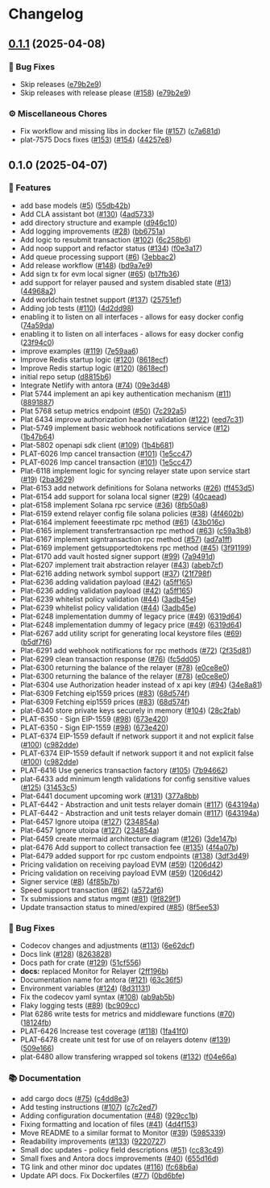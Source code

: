 # Changelog

## [0.1.1](https://github.com/OpenZeppelin/openzeppelin-relayer/compare/v0.1.0...v0.1.1) (2025-04-08)


### 🐛 Bug Fixes

* Skip releases ([e79b2e9](https://github.com/OpenZeppelin/openzeppelin-relayer/commit/e79b2e963439721dd8e151fa0827654e4019df5f))
* Skip releases with release please ([#158](https://github.com/OpenZeppelin/openzeppelin-relayer/issues/158)) ([e79b2e9](https://github.com/OpenZeppelin/openzeppelin-relayer/commit/e79b2e963439721dd8e151fa0827654e4019df5f))


### ⚙️ Miscellaneous Chores

* Fix workflow and missing libs in docker file ([#157](https://github.com/OpenZeppelin/openzeppelin-relayer/issues/157)) ([c7a681d](https://github.com/OpenZeppelin/openzeppelin-relayer/commit/c7a681dea154b06b675a286e936606e2f9ce087b))
* plat-7575 Docs fixes ([#153](https://github.com/OpenZeppelin/openzeppelin-relayer/issues/153)) ([#154](https://github.com/OpenZeppelin/openzeppelin-relayer/issues/154)) ([44257e8](https://github.com/OpenZeppelin/openzeppelin-relayer/commit/44257e8ea3e658adbf40f69ad809e4e3503e9af4))

## 0.1.0 (2025-04-07)


### 🚀 Features

* add base models ([#5](https://github.com/OpenZeppelin/openzeppelin-relayer/issues/5)) ([55db42b](https://github.com/OpenZeppelin/openzeppelin-relayer/commit/55db42b16d88e95ca8f6927e3b4d07c939e677c8))
* Add CLA assistant bot ([#130](https://github.com/OpenZeppelin/openzeppelin-relayer/issues/130)) ([4ad5733](https://github.com/OpenZeppelin/openzeppelin-relayer/commit/4ad5733daadefe5e52bd617eaa47039677443745))
* add directory structure and example ([d946c10](https://github.com/OpenZeppelin/openzeppelin-relayer/commit/d946c10fd96ee2d1ce2e373ba4ccfced31f985f9))
* Add logging improvements ([#28](https://github.com/OpenZeppelin/openzeppelin-relayer/issues/28)) ([bb6751a](https://github.com/OpenZeppelin/openzeppelin-relayer/commit/bb6751a4f868eb82787e7763a7995d3974ecfd49))
* Add logic to resubmit transaction ([#102](https://github.com/OpenZeppelin/openzeppelin-relayer/issues/102)) ([6c258b6](https://github.com/OpenZeppelin/openzeppelin-relayer/commit/6c258b625dc7edb1d028b771647ff25b12c2b07d))
* Add noop support and refactor status ([#134](https://github.com/OpenZeppelin/openzeppelin-relayer/issues/134)) ([f0e3a17](https://github.com/OpenZeppelin/openzeppelin-relayer/commit/f0e3a177a536c53fe8eff834243d417bb673b744))
* Add queue processing support ([#6](https://github.com/OpenZeppelin/openzeppelin-relayer/issues/6)) ([3ebbac2](https://github.com/OpenZeppelin/openzeppelin-relayer/commit/3ebbac25f1ecb403dec7d090d39882a85227d883))
* Add release workflow ([#148](https://github.com/OpenZeppelin/openzeppelin-relayer/issues/148)) ([bd9a7e9](https://github.com/OpenZeppelin/openzeppelin-relayer/commit/bd9a7e91a300e6650b08f799aecea4478bb4b974))
* Add sign tx for evm local signer ([#65](https://github.com/OpenZeppelin/openzeppelin-relayer/issues/65)) ([b17fb36](https://github.com/OpenZeppelin/openzeppelin-relayer/commit/b17fb3625677f1dbcf1ddf3963db13b9b88ca25e))
* add support for relayer paused and system disabled state ([#13](https://github.com/OpenZeppelin/openzeppelin-relayer/issues/13)) ([44968a2](https://github.com/OpenZeppelin/openzeppelin-relayer/commit/44968a29ec4f1cf1166c2ad726f2c9a1bac246c3))
* Add worldchain testnet support ([#137](https://github.com/OpenZeppelin/openzeppelin-relayer/issues/137)) ([25751ef](https://github.com/OpenZeppelin/openzeppelin-relayer/commit/25751ef97b7b9fbe0c4b53fab5b762d1696f8c93))
* Adding job tests ([#110](https://github.com/OpenZeppelin/openzeppelin-relayer/issues/110)) ([4d2dd98](https://github.com/OpenZeppelin/openzeppelin-relayer/commit/4d2dd98efedacaded8d4ace118c43dbe25907278))
* enabling it to listen on all interfaces - allows for easy docker config ([74a59da](https://github.com/OpenZeppelin/openzeppelin-relayer/commit/74a59da79b314160baf35ec9750e372fbad0f360))
* enabling it to listen on all interfaces - allows for easy docker config ([23f94c0](https://github.com/OpenZeppelin/openzeppelin-relayer/commit/23f94c07ce46254f7b80df77ce8c4fc59fb4eef6))
* improve examples ([#119](https://github.com/OpenZeppelin/openzeppelin-relayer/issues/119)) ([7e59aa6](https://github.com/OpenZeppelin/openzeppelin-relayer/commit/7e59aa64f75f3470807396b293e71cd68d3292d1))
* Improve Redis startup logic ([#120](https://github.com/OpenZeppelin/openzeppelin-relayer/issues/120)) ([8618ecf](https://github.com/OpenZeppelin/openzeppelin-relayer/commit/8618ecf00b4739891fe4ce98caf14f729face896))
* Improve Redis startup logic ([#120](https://github.com/OpenZeppelin/openzeppelin-relayer/issues/120)) ([8618ecf](https://github.com/OpenZeppelin/openzeppelin-relayer/commit/8618ecf00b4739891fe4ce98caf14f729face896))
* initial repo setup ([d8815b6](https://github.com/OpenZeppelin/openzeppelin-relayer/commit/d8815b6752931003536aa427370ca8fb1c57231c))
* Integrate Netlify with antora ([#74](https://github.com/OpenZeppelin/openzeppelin-relayer/issues/74)) ([09e3d48](https://github.com/OpenZeppelin/openzeppelin-relayer/commit/09e3d4894b54c58754b373da239e9d564df69aa9))
* Plat 5744 implement an api key authentication mechanism ([#11](https://github.com/OpenZeppelin/openzeppelin-relayer/issues/11)) ([8891887](https://github.com/OpenZeppelin/openzeppelin-relayer/commit/88918872d51ab10632ec6d590689d52e59dfd640))
* Plat 5768 setup metrics endpoint ([#50](https://github.com/OpenZeppelin/openzeppelin-relayer/issues/50)) ([7c292a5](https://github.com/OpenZeppelin/openzeppelin-relayer/commit/7c292a572a7aef8213969fc72cadca74f9016fe8))
* Plat 6434 improve authorization header validation ([#122](https://github.com/OpenZeppelin/openzeppelin-relayer/issues/122)) ([eed7c31](https://github.com/OpenZeppelin/openzeppelin-relayer/commit/eed7c31e938c7b6ecaa82774ca5d3a508bb89281))
* Plat-5749 implement basic webhook notifications service ([#12](https://github.com/OpenZeppelin/openzeppelin-relayer/issues/12)) ([1b47b64](https://github.com/OpenZeppelin/openzeppelin-relayer/commit/1b47b64c318208eb7dc2ec6d62020fab30ccafbb))
* Plat-5802 openapi sdk client ([#109](https://github.com/OpenZeppelin/openzeppelin-relayer/issues/109)) ([1b4b681](https://github.com/OpenZeppelin/openzeppelin-relayer/commit/1b4b681a3755f60e2934548a9666c60a4465dabb))
* PLAT-6026 Imp cancel transaction ([#101](https://github.com/OpenZeppelin/openzeppelin-relayer/issues/101)) ([1e5cc47](https://github.com/OpenZeppelin/openzeppelin-relayer/commit/1e5cc47bdc54acafeeefb60489db410b42722b0f))
* PLAT-6026 Imp cancel transaction ([#101](https://github.com/OpenZeppelin/openzeppelin-relayer/issues/101)) ([1e5cc47](https://github.com/OpenZeppelin/openzeppelin-relayer/commit/1e5cc47bdc54acafeeefb60489db410b42722b0f))
* Plat-6118 implement logic for syncing relayer state upon service start ([#19](https://github.com/OpenZeppelin/openzeppelin-relayer/issues/19)) ([2ba3629](https://github.com/OpenZeppelin/openzeppelin-relayer/commit/2ba36292a0b8d0d67ddab42d2845a6a0d5f31e3a))
* Plat-6153 add network definitions for Solana networks ([#26](https://github.com/OpenZeppelin/openzeppelin-relayer/issues/26)) ([ff453d5](https://github.com/OpenZeppelin/openzeppelin-relayer/commit/ff453d59724eeaa194ccf7f83993ce8d649f7432))
* Plat-6154 add support for solana local signer ([#29](https://github.com/OpenZeppelin/openzeppelin-relayer/issues/29)) ([40caead](https://github.com/OpenZeppelin/openzeppelin-relayer/commit/40caeadde5f08200410912b98943346971084163))
* plat-6158 implement Solana rpc service ([#36](https://github.com/OpenZeppelin/openzeppelin-relayer/issues/36)) ([8fb50a8](https://github.com/OpenZeppelin/openzeppelin-relayer/commit/8fb50a833e7f9b1773dbe4ca1d77a9609a5d5ec1))
* Plat-6159 extend relayer config file solana policies ([#38](https://github.com/OpenZeppelin/openzeppelin-relayer/issues/38)) ([4f4602b](https://github.com/OpenZeppelin/openzeppelin-relayer/commit/4f4602b754e71539937447c1743a7f069317598b))
* Plat-6164 implement feeestimate rpc method ([#61](https://github.com/OpenZeppelin/openzeppelin-relayer/issues/61)) ([43b016c](https://github.com/OpenZeppelin/openzeppelin-relayer/commit/43b016c4e5faa5ee1fedcdadccf3bc768962178e))
* Plat-6165 implement transfertransaction rpc method ([#63](https://github.com/OpenZeppelin/openzeppelin-relayer/issues/63)) ([c59a3b8](https://github.com/OpenZeppelin/openzeppelin-relayer/commit/c59a3b8894c32470adf10770f4804e272aa829d3))
* Plat-6167 implement signtransaction rpc method ([#57](https://github.com/OpenZeppelin/openzeppelin-relayer/issues/57)) ([ad7a1ff](https://github.com/OpenZeppelin/openzeppelin-relayer/commit/ad7a1ffe41eb868f54737c1f1b44a52c6d02d172))
* Plat-6169 implement getsupportedtokens rpc method ([#45](https://github.com/OpenZeppelin/openzeppelin-relayer/issues/45)) ([3f91199](https://github.com/OpenZeppelin/openzeppelin-relayer/commit/3f9119981acd7f92618ba6ec12c3039563368202))
* Plat-6170 add vault hosted signer support ([#99](https://github.com/OpenZeppelin/openzeppelin-relayer/issues/99)) ([7a9491d](https://github.com/OpenZeppelin/openzeppelin-relayer/commit/7a9491d4094fc21bc87551c68687b4f44f3edd18))
* Plat-6207 implement trait abstraction relayer ([#43](https://github.com/OpenZeppelin/openzeppelin-relayer/issues/43)) ([abeb7cf](https://github.com/OpenZeppelin/openzeppelin-relayer/commit/abeb7cfccc9e70b26ddd0d41d736352d57d6ade9))
* Plat-6216 adding network symbol support ([#37](https://github.com/OpenZeppelin/openzeppelin-relayer/issues/37)) ([21f798f](https://github.com/OpenZeppelin/openzeppelin-relayer/commit/21f798fc114de47ae0ed7e127e496bb50ca081a8))
* Plat-6236 adding validation payload ([#42](https://github.com/OpenZeppelin/openzeppelin-relayer/issues/42)) ([a5ff165](https://github.com/OpenZeppelin/openzeppelin-relayer/commit/a5ff165df14f48d47adee03e8e2c8ef5a899ff57))
* Plat-6236 adding validation payload ([#42](https://github.com/OpenZeppelin/openzeppelin-relayer/issues/42)) ([a5ff165](https://github.com/OpenZeppelin/openzeppelin-relayer/commit/a5ff165df14f48d47adee03e8e2c8ef5a899ff57))
* Plat-6239 whitelist policy validation ([#44](https://github.com/OpenZeppelin/openzeppelin-relayer/issues/44)) ([3adb45e](https://github.com/OpenZeppelin/openzeppelin-relayer/commit/3adb45e17b8b23c70e09e422cfca051ebab266f1))
* Plat-6239 whitelist policy validation ([#44](https://github.com/OpenZeppelin/openzeppelin-relayer/issues/44)) ([3adb45e](https://github.com/OpenZeppelin/openzeppelin-relayer/commit/3adb45e17b8b23c70e09e422cfca051ebab266f1))
* Plat-6248 implementation dummy of legacy price ([#49](https://github.com/OpenZeppelin/openzeppelin-relayer/issues/49)) ([6319d64](https://github.com/OpenZeppelin/openzeppelin-relayer/commit/6319d64bf27fd75f5192165df885156ca91ea9f0))
* Plat-6248 implementation dummy of legacy price ([#49](https://github.com/OpenZeppelin/openzeppelin-relayer/issues/49)) ([6319d64](https://github.com/OpenZeppelin/openzeppelin-relayer/commit/6319d64bf27fd75f5192165df885156ca91ea9f0))
* Plat-6267 add utility script for generating local keystore files ([#69](https://github.com/OpenZeppelin/openzeppelin-relayer/issues/69)) ([b5df7f6](https://github.com/OpenZeppelin/openzeppelin-relayer/commit/b5df7f6b0450118c9123de46689fa115efcdec94))
* Plat-6291 add webhook notifications for rpc methods ([#72](https://github.com/OpenZeppelin/openzeppelin-relayer/issues/72)) ([2f35d81](https://github.com/OpenZeppelin/openzeppelin-relayer/commit/2f35d81b3711cf2f87dbc6df31b9e0f90432164e))
* Plat-6299 clean transaction response ([#76](https://github.com/OpenZeppelin/openzeppelin-relayer/issues/76)) ([fc5dd05](https://github.com/OpenZeppelin/openzeppelin-relayer/commit/fc5dd05154bca4a1d740cef058bb797cd3f513a0))
* Plat-6300 returning the balance of the relayer ([#78](https://github.com/OpenZeppelin/openzeppelin-relayer/issues/78)) ([e0ce8e0](https://github.com/OpenZeppelin/openzeppelin-relayer/commit/e0ce8e04f3950c094c9af3e3413d61cd7162c8e7))
* Plat-6300 returning the balance of the relayer ([#78](https://github.com/OpenZeppelin/openzeppelin-relayer/issues/78)) ([e0ce8e0](https://github.com/OpenZeppelin/openzeppelin-relayer/commit/e0ce8e04f3950c094c9af3e3413d61cd7162c8e7))
* Plat-6304 use Authorization header instead of x api key ([#94](https://github.com/OpenZeppelin/openzeppelin-relayer/issues/94)) ([34e8a81](https://github.com/OpenZeppelin/openzeppelin-relayer/commit/34e8a813234ee6aaf2a6956f6dd45f82e47e7861))
* Plat-6309 Fetching eip1559 prices ([#83](https://github.com/OpenZeppelin/openzeppelin-relayer/issues/83)) ([68d574f](https://github.com/OpenZeppelin/openzeppelin-relayer/commit/68d574fcb159ae3b6502167a9bcf34bb1a56ea7e))
* Plat-6309 Fetching eip1559 prices ([#83](https://github.com/OpenZeppelin/openzeppelin-relayer/issues/83)) ([68d574f](https://github.com/OpenZeppelin/openzeppelin-relayer/commit/68d574fcb159ae3b6502167a9bcf34bb1a56ea7e))
* plat-6340 store private keys securely in memory ([#104](https://github.com/OpenZeppelin/openzeppelin-relayer/issues/104)) ([28c2fab](https://github.com/OpenZeppelin/openzeppelin-relayer/commit/28c2fab84f3db6b9d971126cf917263da395c421))
* PLAT-6350 - Sign EIP-1559 ([#98](https://github.com/OpenZeppelin/openzeppelin-relayer/issues/98)) ([673e420](https://github.com/OpenZeppelin/openzeppelin-relayer/commit/673e4202f9d98bfd02512090fa3daacfa40831fe))
* PLAT-6350 - Sign EIP-1559 ([#98](https://github.com/OpenZeppelin/openzeppelin-relayer/issues/98)) ([673e420](https://github.com/OpenZeppelin/openzeppelin-relayer/commit/673e4202f9d98bfd02512090fa3daacfa40831fe))
* PLAT-6374 EIP-1559 default if network support it and not explicit false ([#100](https://github.com/OpenZeppelin/openzeppelin-relayer/issues/100)) ([c982dde](https://github.com/OpenZeppelin/openzeppelin-relayer/commit/c982ddefeba93381ac7d2c5e09f616a60820b8b8))
* PLAT-6374 EIP-1559 default if network support it and not explicit false ([#100](https://github.com/OpenZeppelin/openzeppelin-relayer/issues/100)) ([c982dde](https://github.com/OpenZeppelin/openzeppelin-relayer/commit/c982ddefeba93381ac7d2c5e09f616a60820b8b8))
* PLAT-6416 Use generics transaction factory ([#105](https://github.com/OpenZeppelin/openzeppelin-relayer/issues/105)) ([7b94662](https://github.com/OpenZeppelin/openzeppelin-relayer/commit/7b946625af77c6aabd336d34646e9ae62ece3b6a))
* plat-6433 add minimum length validations for config sensitive values ([#125](https://github.com/OpenZeppelin/openzeppelin-relayer/issues/125)) ([31453c5](https://github.com/OpenZeppelin/openzeppelin-relayer/commit/31453c5586ca4fef70e7ea0e2dcd0260a8a721a6))
* Plat-6441 document upcoming work  ([#131](https://github.com/OpenZeppelin/openzeppelin-relayer/issues/131)) ([377a8bb](https://github.com/OpenZeppelin/openzeppelin-relayer/commit/377a8bb57ff5b3b23abb58d1c3378489c40218cf))
* PLAT-6442 - Abstraction and unit tests relayer domain ([#117](https://github.com/OpenZeppelin/openzeppelin-relayer/issues/117)) ([643194a](https://github.com/OpenZeppelin/openzeppelin-relayer/commit/643194acd9079ac3ac157e909f0b30199af8b0c9))
* PLAT-6442 - Abstraction and unit tests relayer domain ([#117](https://github.com/OpenZeppelin/openzeppelin-relayer/issues/117)) ([643194a](https://github.com/OpenZeppelin/openzeppelin-relayer/commit/643194acd9079ac3ac157e909f0b30199af8b0c9))
* Plat-6457 Ignore utoipa ([#127](https://github.com/OpenZeppelin/openzeppelin-relayer/issues/127)) ([234854a](https://github.com/OpenZeppelin/openzeppelin-relayer/commit/234854afbf30a9a94fa3365f60f035e53e068938))
* Plat-6457 Ignore utoipa ([#127](https://github.com/OpenZeppelin/openzeppelin-relayer/issues/127)) ([234854a](https://github.com/OpenZeppelin/openzeppelin-relayer/commit/234854afbf30a9a94fa3365f60f035e53e068938))
* Plat-6459 create mermaid architecture diagram ([#126](https://github.com/OpenZeppelin/openzeppelin-relayer/issues/126)) ([3de147b](https://github.com/OpenZeppelin/openzeppelin-relayer/commit/3de147b907c28d3e9a8a38a2d6b8cd665253c423))
* plat-6476 Add support to collect transaction fee ([#135](https://github.com/OpenZeppelin/openzeppelin-relayer/issues/135)) ([4f4a07b](https://github.com/OpenZeppelin/openzeppelin-relayer/commit/4f4a07b2846d2980bbf09734602315702ded9dbe))
* Plat-6479 added support for rpc custom endpoints ([#138](https://github.com/OpenZeppelin/openzeppelin-relayer/issues/138)) ([3df3d49](https://github.com/OpenZeppelin/openzeppelin-relayer/commit/3df3d49ec6a662698a90630811d717920b7cdf3b))
* Pricing validation on receiving payload EVM ([#59](https://github.com/OpenZeppelin/openzeppelin-relayer/issues/59)) ([1206d42](https://github.com/OpenZeppelin/openzeppelin-relayer/commit/1206d4241dbda84bc861f501d322f6bd33234f0b))
* Pricing validation on receiving payload EVM ([#59](https://github.com/OpenZeppelin/openzeppelin-relayer/issues/59)) ([1206d42](https://github.com/OpenZeppelin/openzeppelin-relayer/commit/1206d4241dbda84bc861f501d322f6bd33234f0b))
* Signer service ([#8](https://github.com/OpenZeppelin/openzeppelin-relayer/issues/8)) ([4f85b7b](https://github.com/OpenZeppelin/openzeppelin-relayer/commit/4f85b7bf5b6aa83903ed8febdfe244d54e803642))
* Speed support transaction ([#62](https://github.com/OpenZeppelin/openzeppelin-relayer/issues/62)) ([a572af6](https://github.com/OpenZeppelin/openzeppelin-relayer/commit/a572af65ca4f664dce13e705eac37b56dee306fa))
* Tx submissions and status mgmt ([#81](https://github.com/OpenZeppelin/openzeppelin-relayer/issues/81)) ([9f829f1](https://github.com/OpenZeppelin/openzeppelin-relayer/commit/9f829f1c59c4221c9cf38c6cb1ff36351a348cd1))
* Update transaction status to mined/expired ([#85](https://github.com/OpenZeppelin/openzeppelin-relayer/issues/85)) ([8f5ee53](https://github.com/OpenZeppelin/openzeppelin-relayer/commit/8f5ee53bbe64d55ccf8015a1c8d203cf5e391f08))


### 🐛 Bug Fixes

* Codecov changes and adjustments ([#113](https://github.com/OpenZeppelin/openzeppelin-relayer/issues/113)) ([6e62dcf](https://github.com/OpenZeppelin/openzeppelin-relayer/commit/6e62dcf212a917421c7559566136c018e17c38f5))
* Docs link ([#128](https://github.com/OpenZeppelin/openzeppelin-relayer/issues/128)) ([8263828](https://github.com/OpenZeppelin/openzeppelin-relayer/commit/82638284cf13a4da376624362f5353b57365302a))
* Docs path for crate ([#129](https://github.com/OpenZeppelin/openzeppelin-relayer/issues/129)) ([51cf556](https://github.com/OpenZeppelin/openzeppelin-relayer/commit/51cf556411c9c1f79dbee7f4c3aa25df7fe2af49))
* **docs:** replaced Monitor for Relayer ([2ff196b](https://github.com/OpenZeppelin/openzeppelin-relayer/commit/2ff196bf772668556210a895d4f83315e579577f))
* Documentation name for antora ([#121](https://github.com/OpenZeppelin/openzeppelin-relayer/issues/121)) ([63c36f5](https://github.com/OpenZeppelin/openzeppelin-relayer/commit/63c36f5393b1369a169c8617b20952bca30aef0c))
* Environment variables ([#124](https://github.com/OpenZeppelin/openzeppelin-relayer/issues/124)) ([8d31131](https://github.com/OpenZeppelin/openzeppelin-relayer/commit/8d31131c087a6d0a64ae2dadecb5ae395ad1b575))
* Fix the codecov yaml syntax ([#108](https://github.com/OpenZeppelin/openzeppelin-relayer/issues/108)) ([ab9ab5b](https://github.com/OpenZeppelin/openzeppelin-relayer/commit/ab9ab5b0c9313d083cd47c71d7faade867c58deb))
* Flaky logging tests ([#89](https://github.com/OpenZeppelin/openzeppelin-relayer/issues/89)) ([bc909cc](https://github.com/OpenZeppelin/openzeppelin-relayer/commit/bc909cc336613bb5a191c562632278bd3c270b09))
* Plat 6286 write tests for metrics and middleware functions ([#70](https://github.com/OpenZeppelin/openzeppelin-relayer/issues/70)) ([18124fb](https://github.com/OpenZeppelin/openzeppelin-relayer/commit/18124fbbfbc26f300648a7a4050ebf9be72465ac))
* PLAT-6426 Increase test coverage ([#118](https://github.com/OpenZeppelin/openzeppelin-relayer/issues/118)) ([1fa41f0](https://github.com/OpenZeppelin/openzeppelin-relayer/commit/1fa41f0f225c9d515690738e960073396dce66ce))
* PLAT-6478 create unit test for use of on relayers dotenv ([#139](https://github.com/OpenZeppelin/openzeppelin-relayer/issues/139)) ([509e166](https://github.com/OpenZeppelin/openzeppelin-relayer/commit/509e1664518823ef3844e52e818707f3371ddbff))
* plat-6480 allow transfering wrapped sol tokens ([#132](https://github.com/OpenZeppelin/openzeppelin-relayer/issues/132)) ([f04e66a](https://github.com/OpenZeppelin/openzeppelin-relayer/commit/f04e66a568c877c2a4c5c5378fb6017c2e41d2c6))


### 📚 Documentation

* add cargo docs ([#75](https://github.com/OpenZeppelin/openzeppelin-relayer/issues/75)) ([c4dd8e3](https://github.com/OpenZeppelin/openzeppelin-relayer/commit/c4dd8e30525ccaeb563560bc2ef87cdcec5b1790))
* Add testing instructions ([#107](https://github.com/OpenZeppelin/openzeppelin-relayer/issues/107)) ([c7c2ed7](https://github.com/OpenZeppelin/openzeppelin-relayer/commit/c7c2ed7772d99b4b68ced9fbf8835fa9e46da5e1))
* Adding configuration documentation ([#48](https://github.com/OpenZeppelin/openzeppelin-relayer/issues/48)) ([929cc1b](https://github.com/OpenZeppelin/openzeppelin-relayer/commit/929cc1bf1e0c6b3be872daf6654abe24eb79b907))
* Fixing formatting and location of files ([#41](https://github.com/OpenZeppelin/openzeppelin-relayer/issues/41)) ([4d4f153](https://github.com/OpenZeppelin/openzeppelin-relayer/commit/4d4f1530f466a5bd597d0338559ccb33815286f0))
* Move README to a similar format to Monitor ([#39](https://github.com/OpenZeppelin/openzeppelin-relayer/issues/39)) ([5985339](https://github.com/OpenZeppelin/openzeppelin-relayer/commit/59853396b3786a972ce7bbc793d4dbacc62fe6c0))
* Readability improvements ([#133](https://github.com/OpenZeppelin/openzeppelin-relayer/issues/133)) ([9220727](https://github.com/OpenZeppelin/openzeppelin-relayer/commit/9220727cc2b4349052c2d96a48c5d9c3012b38b9))
* Small doc updates - policy field descriptions ([#51](https://github.com/OpenZeppelin/openzeppelin-relayer/issues/51)) ([cc83c49](https://github.com/OpenZeppelin/openzeppelin-relayer/commit/cc83c496bbe2593018b03c414a864691c967ff41))
* Small fixes and Antora docs improvements ([#40](https://github.com/OpenZeppelin/openzeppelin-relayer/issues/40)) ([655d16d](https://github.com/OpenZeppelin/openzeppelin-relayer/commit/655d16dc658a74b7413ce785dee5b8e33cfb40f7))
* TG link and other minor doc updates ([#116](https://github.com/OpenZeppelin/openzeppelin-relayer/issues/116)) ([fc68b6a](https://github.com/OpenZeppelin/openzeppelin-relayer/commit/fc68b6afa844d2c2638d031fce44fcc514d59a7d))
* Update API docs. Fix Dockerfiles ([#77](https://github.com/OpenZeppelin/openzeppelin-relayer/issues/77)) ([0bd6bfe](https://github.com/OpenZeppelin/openzeppelin-relayer/commit/0bd6bfea69d60c1a7e9d6b8a690ba1a2d0e44b74))
